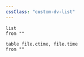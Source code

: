 ```yaml
---
cssClass: "custom-dv-list"
---
```


```dataview
list
from ""
```

```dataview
table file.ctime, file.time
from ""
```